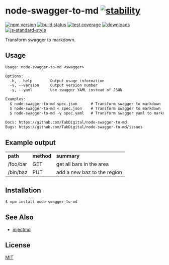 # node-swagger-to-md [![stability][0]][1]
[![npm version][2]][3] [![build status][4]][5] [![test coverage][6]][7]
[![downloads][8]][9] [![js-standard-style][10]][11]

Transform swagger to markdown.

## Usage
```txt
Usage: node-swagger-to-md <swagger>

Options:
  -h, --help        Output usage information
  -v, --version     Output version number
  -y, --yaml        Use swagger YAML instead of JSON

Examples:
  $ node-swagger-to-md spec.json      # Transform swagger to markdown
  $ node-swagger-to-md < spec.json    # Transform swagger to markdown
  $ node-swagger-to-md -y spec.yaml   # Transform swagger yaml to markdown

Docs: https://github.com/TabDigital/node-swagger-to-md
Bugs: https://github.com/TabDigital/node-swagger-to-md/issues
```

## Example output
<table>
  <tr>
    <td><b>path</b></td>
    <td><b>method</b></td>
    <td><b>summary</b></td>
  </tr>
  <tr>
    <td>/foo/bar</td>
    <td>GET</td>
    <td>get all bars in the area</td>
  </tr>
  <tr>
    <td>/bin/baz</td>
    <td>PUT</td>
    <td>add a new baz to the region</td>
  </tr>
</table>

## Installation
```sh
$ npm install node-swagger-to-md
```

## See Also
- [injectmd](https://github.com/TabDigital/node-injectmd)

## License
[MIT](https://tldrlegal.com/license/mit-license)

[0]: https://img.shields.io/badge/stability-experimental-orange.svg?style=flat-square
[1]: https://nodejs.org/api/documentation.html#documentation_stability_index
[2]: https://img.shields.io/npm/v/node-swagger-to-md.svg?style=flat-square
[3]: https://npmjs.org/package/node-swagger-to-md
[4]: https://img.shields.io/travis/TabDigital/node-swagger-to-md/master.svg?style=flat-square
[5]: https://travis-ci.org/TabDigital/node-swagger-to-md
[6]: https://img.shields.io/codecov/c/github/TabDigital/node-swagger-to-md/master.svg?style=flat-square
[7]: https://codecov.io/github/TabDigital/node-swagger-to-md
[8]: http://img.shields.io/npm/dm/node-swagger-to-md.svg?style=flat-square
[9]: https://npmjs.org/package/node-swagger-to-md
[10]: https://img.shields.io/badge/code%20style-standard-brightgreen.svg?style=flat-square
[11]: https://github.com/feross/standard

